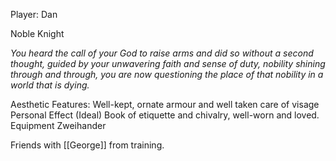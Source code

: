 Player: Dan

Noble Knight

*You heard the call of your God to raise arms and did so without a second thought, guided by your unwavering faith and sense of duty, nobility shining through and through, you are now questioning the place of that nobility in a world that is dying.*

Aesthetic Features:
	Well-kept, ornate armour and well taken care of visage
Personal Effect (Ideal)
	Book of etiquette and chivalry, well-worn and loved.
Equipment
	Zweihander

Friends with [[George]] from training.